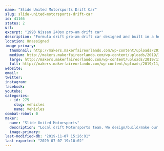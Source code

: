 ```yaml
---
name: "Slide United Motorsports Drift Car"
slug: slide-united-motorsports-drift-car
id: 41166
status: 2
url: 
excerpt: "1993 Nissan 240sx pro-am drift car"
description: "Formula drift pro-am drift car designed and built in a home garage using maker’s tools (3d printing, welding, etc...) and an engineering background. "
location: Unassigned
image-primary:
  thumbnail: http://makers.makerfaireorlando.com/wp-content/uploads/2019/11/428BAE1B-125D-4D35-98AB-D065AD8EBE40-150x150.jpeg
  medium: http://makers.makerfaireorlando.com/wp-content/uploads/2019/11/428BAE1B-125D-4D35-98AB-D065AD8EBE40-300x162.jpeg
  large: http://makers.makerfaireorlando.com/wp-content/uploads/2019/11/428BAE1B-125D-4D35-98AB-D065AD8EBE40-1024x553.jpeg
  full: http://makers.makerfaireorlando.com/wp-content/uploads/2019/11/428BAE1B-125D-4D35-98AB-D065AD8EBE40.jpeg
website: 
email: 
twitter: 
instagram: 
facebook: 
youtube: 
categories:
  - id: 275
    slug: vehicles
    name: Vehicles
combat-robot: 0
maker:
  name: "Slide United Motorsports"
  description: "Local drift Motorsports team. We design/build/make our racecars out of our own home garages. "
  image-primary: 
last-modified-db: "2019-11-07 15:26:01"
last-exported: "2020-07-07 19:10:02"
---
```

